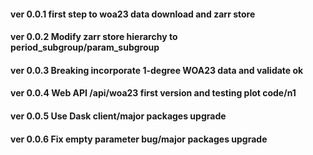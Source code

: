 #### ver 0.0.1 first step to woa23 data download and zarr store
#### ver 0.0.2 Modify zarr store hierarchy to period_subgroup/param_subgroup
#### ver 0.0.3 Breaking incorporate 1-degree WOA23 data and validate ok
#### ver 0.0.4 Web API /api/woa23 first version and testing plot code/n1
#### ver 0.0.5 Use Dask client/major packages upgrade
#### ver 0.0.6 Fix empty parameter bug/major packages upgrade
